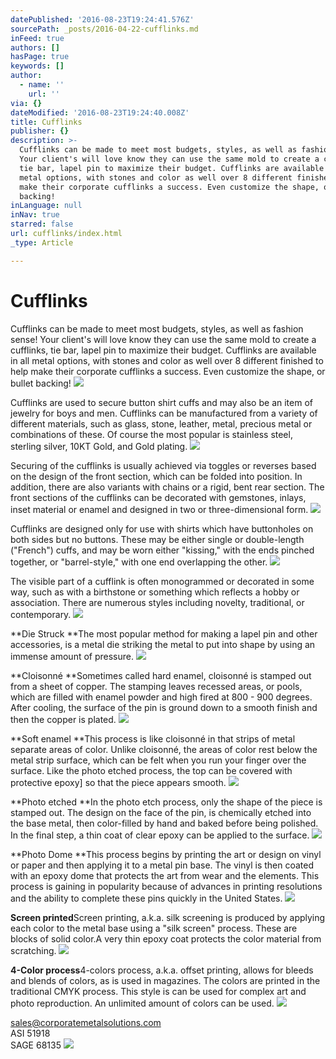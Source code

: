 ```yaml
---
datePublished: '2016-08-23T19:24:41.576Z'
sourcePath: _posts/2016-04-22-cufflinks.md
inFeed: true
authors: []
hasPage: true
keywords: []
author:
  - name: ''
    url: ''
via: {}
dateModified: '2016-08-23T19:24:40.008Z'
title: Cufflinks
publisher: {}
description: >-
  Cufflinks can be made to meet most budgets, styles, as well as fashion sense!
  Your client's will love know they can use the same mold to create a cufflinks,
  tie bar, lapel pin to maximize their budget. Cufflinks are available in all
  metal options, with stones and color as well over 8 different finished to help
  make their corporate cufflinks a success. Even customize the shape, or bullet
  backing!
inLanguage: null
inNav: true
starred: false
url: cufflinks/index.html
_type: Article

---
```

# Cufflinks

Cufflinks can be made to meet most budgets, styles, as well as fashion sense! Your client's will love know they can use the same mold to create a cufflinks, tie bar, lapel pin to maximize their budget. Cufflinks are available in all metal options, with stones and color as well over 8 different finished to help make their corporate cufflinks a success. Even customize the shape, or bullet backing!
![](https://s3-us-west-2.amazonaws.com/the-grid-img/p/1e64bc58ce08a6263abad5635184f209eaef0afb.jpg)

Cufflinks are used to secure button shirt cuffs and may also be an item of jewelry for boys and men. Cufflinks can be manufactured from a variety of different materials, such as glass, stone, leather, metal, precious metal or combinations of these. Of course the most popular is stainless steel, sterling silver, 10KT Gold, and Gold plating.
![](https://the-grid-user-content.s3-us-west-2.amazonaws.com/b2c7bfec-7c1c-4283-be46-5914b5f6a9ab.jpg)

Securing of the cufflinks is usually achieved via toggles or reverses based on the design of the front section, which can be folded into position. In addition, there are also variants with chains or a rigid, bent rear section. The front sections of the cufflinks can be decorated with gemstones, inlays, inset material or enamel and designed in two or three-dimensional form.
![](https://s3-us-west-2.amazonaws.com/the-grid-img/p/dd6382a197e21bbafdc1c6ef91ea133b889850f3.jpg)

Cufflinks are designed only for use with shirts which have buttonholes on both sides but no buttons. These may be either single or double-length ("French") cuffs, and may be worn either "kissing," with the ends pinched together, or "barrel-style," with one end overlapping the other.
![](https://the-grid-user-content.s3-us-west-2.amazonaws.com/99052b3f-0eb4-41e0-b939-ecb008a06b17.jpg)

The visible part of a cufflink is often monogrammed or decorated in some way, such as with a birthstone or something which reflects a hobby or association. There are numerous styles including novelty, traditional, or contemporary.
![](https://the-grid-user-content.s3-us-west-2.amazonaws.com/95abf40b-a341-464c-917b-7acaef9ca56b.jpg)

**Die Struck **The most popular method for making a lapel pin and other accessories, is a metal die striking the metal to put into shape by using an immense amount of pressure.
![](https://the-grid-user-content.s3-us-west-2.amazonaws.com/2d53700f-b8e0-4de5-97e8-1c6ed4a43785.jpg)

**Cloisonné **Sometimes called hard enamel, cloisonné is stamped out from a sheet of copper. The stamping leaves recessed areas, or pools, which are filled with enamel powder and high fired at 800 - 900 degrees. After cooling, the surface of the pin is ground down to a smooth finish and then the copper is plated.
![](https://the-grid-user-content.s3-us-west-2.amazonaws.com/5e6b54ec-0a50-4928-becc-ab1d78bfb864.jpg)

**Soft enamel **This process is like cloisonné in that strips of metal separate areas of color. Unlike cloisonné, the areas of color rest below the metal strip surface, which can be felt when you run your finger over the surface. Like the photo etched process, the top can be covered with protective epoxy\] so that the piece appears smooth.
![](https://the-grid-user-content.s3-us-west-2.amazonaws.com/70b28577-f088-48a2-95a5-c92bde96d358.jpg)

**Photo etched **In the photo etch process, only the shape of the piece is stamped out. The design on the face of the pin, is chemically etched into the base metal, then color-filled by hand and baked before being polished. In the final step, a thin coat of clear epoxy can be applied to the surface.
![](https://the-grid-user-content.s3-us-west-2.amazonaws.com/3536eeca-5640-4d95-ba44-108936513333.jpg)

**Photo Dome **This process begins by printing the art or design on vinyl or paper and then applying it to a metal pin base. The vinyl is then coated with an epoxy dome that protects the art from wear and the elements. This process is gaining in popularity because of advances in printing resolutions and the ability to complete these pins quickly in the United States.
![](https://s3-us-west-2.amazonaws.com/the-grid-img/p/e650939dafce15f2a818dae2691c13c7df3a1bae.jpg)

**Screen printed**Screen printing, a.k.a. silk screening is produced by applying each color to the metal base using a "silk screen" process. These are blocks of solid color.A very thin epoxy coat protects the color material from scratching.
![](https://the-grid-user-content.s3-us-west-2.amazonaws.com/aac2618f-e69d-4bab-b9d4-9d0c756fbb3e.jpg)

**4-Color process**4-colors process, a.k.a. offset printing, allows for bleeds and blends of colors, as is used in magazines. The colors are printed in the traditional CMYK process. This style is can be used for complex art and photo reproduction. An unlimited amount of colors can be used.
![](https://the-grid-user-content.s3-us-west-2.amazonaws.com/4f6c0bac-2055-4692-a39f-a308ed826988.jpg)

sales@corporatemetalsolutions.com   
ASI 51918  
SAGE 68135
![](https://the-grid-user-content.s3-us-west-2.amazonaws.com/d3219a7a-37a2-4935-b96b-26f02dba05e8.jpg)